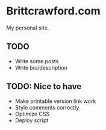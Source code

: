 # Brittcrawford.com

My personal site.

## TODO

* Write some posts
* Write bio/description

## TODO: Nice to have

* Make printable version link work
* Style comments correctly
* Optimize CSS
* Deploy script
